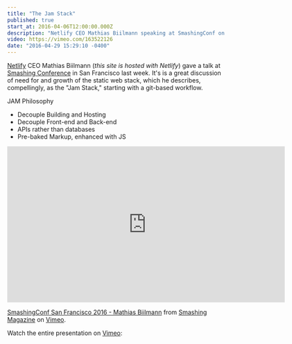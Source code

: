 ```yaml
---
title: "The Jam Stack"
published: true
start_at: 2016-04-06T12:00:00.000Z
description: "Netlify CEO Mathias Biilmann speaking at SmashingConf on the JAM Stack."
video: https://vimeo.com/163522126
date: "2016-04-29 15:29:10 -0400"
---
```

[Netlify](https://www.netlify.com/) CEO Mathias Biilmann (_this site is hosted with Netlify_) gave a talk at [Smashing Conference](http://smashingconf.com/sf-2016/speakers/mathias-biilman) in San Francisco last week. It's is a great discussion of need for and growth of the static web stack, which he describes, compellingly, as the "Jam Stack," starting with a git-based workflow.


JAM Philosophy

- Decouple Building and Hosting
- Decouple Front-end and Back-end
- APIs rather than databases
- Pre-baked Markup, enhanced with JS


<div class="embed-container">
<iframe src="https://player.vimeo.com/video/163522126?title=0&byline=0&portrait=0" width="640" height="360" frameborder="0" webkitallowfullscreen mozallowfullscreen allowfullscreen></iframe>
<p><a href="https://vimeo.com/163522126">SmashingConf San Francisco 2016 - Mathias Biilmann</a> from <a href="https://vimeo.com/smashingmagazine">Smashing Magazine</a> on <a href="https://vimeo.com">Vimeo</a>.</p>
</div>

Watch the entire presentation on [Vimeo](https://vimeo.com/163522126):

